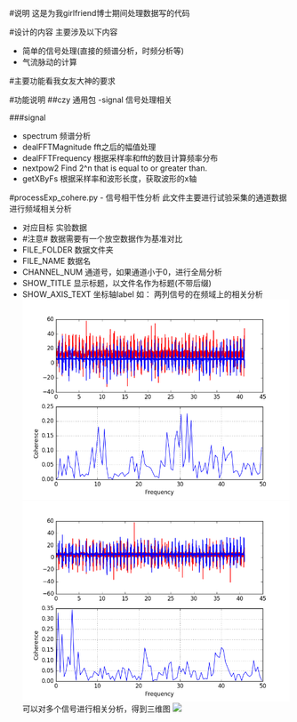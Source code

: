#说明
这是为我girlfriend博士期间处理数据写的代码

#设计的内容
主要涉及以下内容
- 简单的信号处理(直接的频谱分析，时频分析等)
- 气流脉动的计算

#主要功能看我女友大神的要求

#功能说明
##czy 通用包
-signal 信号处理相关

###signal
- spectrum 频谱分析
- dealFFTMagnitude fft之后的幅值处理
- dealFFTFrequency 根据采样率和fft的数目计算频率分布
- nextpow2 Find 2^n that is equal to or greater than.
- getXByFs 根据采样率和波形长度，获取波形的x轴

#processExp_cohere.py - 信号相干性分析
此文件主要进行试验采集的通道数据进行频域相关分析
- 对应目标 实验数据
- #注意#
    数据需要有一个放空数据作为基准对比
- FILE_FOLDER 数据文件夹
- FILE_NAME 数据名
- CHANNEL_NUM 通道号，如果通道小于0，进行全局分析
- SHOW_TITLE 显示标题，以文件名作为标题(不带后缀)
- SHOW_AXIS_TEXT 坐标轴label
如：
两列信号的在频域上的相关分析
![](doc\processExp_cohere\00.png)
![](doc\processExp_cohere\01.png)
可以对多个信号进行相关分析，得到三维图
![](doc\processExp_cohere\03.png)